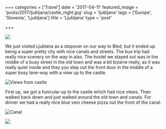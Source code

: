 +++
categories = ['Travel']
date = '2017-04-11'
featured_image = 'posts/2017/ljubljana/castle_night.jpg'
slug = 'ljubljana'
tags = ['Europe', 'Slovenia', 'Ljubljana']
title = 'Ljubljana'
type = 'post'

+++

![](castle_night.jpg "")

We just visited Ljublana as a stopover on our way to Bled, but it ended up being a super pretty city with nice canals and streets. The bus trip had really nice scenery on the way in also. The hostel we stayed out was in the middle of a busy street in the old town and was a bit bizarre really, as it was really quiet inside and they you step out the front door in the middle of a super busy lane-way with a view up to the castle.

![](castle_view.jpg "Views from castle")

First up, we got a funicular up to the castle which had nice views. Then walked back down and just walked around the old town and canals.
For dinner we had a really nice blue vein cheese pizza out the front of the canal.

![](canal.jpg "Canal")

![](square.jpg "")